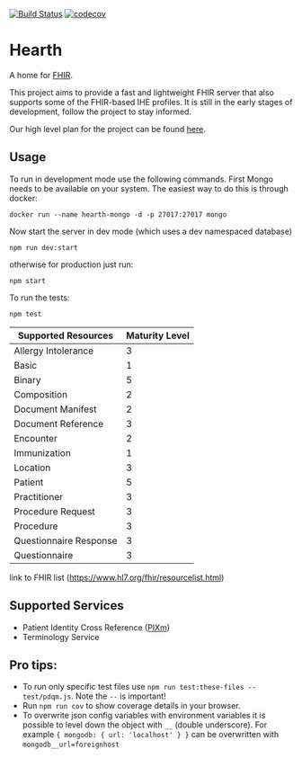<!--  
 * Copyright (c) 2017-present, Jembi Health Systems NPC.
 * All rights reserved.
 *
 * This source code is licensed under the BSD-style license found in the
 * LICENSE file in the root directory of this source tree.
-->

[![Build Status](https://travis-ci.org/jembi/hearth.svg?branch=master)](https://travis-ci.org/jembi/hearth) [![codecov](https://codecov.io/gh/jembi/hearth/branch/master/graph/badge.svg)](https://codecov.io/gh/jembi/hearth)

# Hearth
A home for [FHIR](http://hl7.org/fhir/).

This project aims to provide a fast and lightweight FHIR server that also supports some of the FHIR-based IHE profiles. It is still in the early stages of development, follow the project to stay informed.

Our high level plan for the project can be found [here](https://docs.google.com/document/d/1wJr-A0xJFEwwR9y5c5tVGb0_rH7IQFBJRhMNRU31Fis/edit?usp=sharing).

## Usage
To run in development mode use the following commands. First Mongo needs to be available on your system. The easiest way to do this is through docker:

```
docker run --name hearth-mongo -d -p 27017:27017 mongo
```
Now start the server in dev mode (which uses a dev namespaced database)
```
npm run dev:start
```
otherwise for production just run:
```
npm start
```

To run the tests:
```
npm test
```

| Supported Resources | Maturity Level |
| ------------------- | -------------- |
| Allergy Intolerance     | 3 | 
| Basic                   | 1 | 
| Binary                  | 5 | 
| Composition             | 2 | 
| Document Manifest       | 2 | 
| Document Reference      | 3 | 
| Encounter               | 2 | 
| Immunization            | 1 | 
| Location                | 3 | 
| Patient                 | 5 | 
| Practitioner            | 3 | 
| Procedure Request       | 3 | 
| Procedure               | 3 | 
| Questionnaire Response  | 3 | 
| Questionnaire           | 3 | 

link to FHIR list (https://www.hl7.org/fhir/resourcelist.html)

## Supported Services
* Patient Identity Cross Reference ([PIXm](http://ihe.net/uploadedFiles/Documents/ITI/IHE_ITI_Suppl_PIXm.pdf))
* Terminology Service

## Pro tips:
* To run only specific test files use `npm run test:these-files -- test/pdqm.js`. Note the `--` is important!
* Run `npm run cov` to show coverage details in your browser.
* To overwrite json config variables with environment variables it is possible to level down the object with `__` (double underscore).  For example `{ mongodb: { url: 'localhost' } }` can be overwritten with `mongodb__url=foreignhost`
